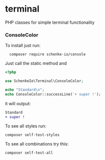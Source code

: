 # terminal
PHP classes for simple terminal functionality


### ConsoleColor
To install just run:

      composer require schenke-io/console

Just call the static method and 

```php
<?php

use SchenkeIo\Terminal\ConsoleColor;

echo "Standard\n";
echo ConsoleColor::successLine('+ super !');


```

it will output:

```diff
Standard
+ super !
```



To see all styles run:

    composer self-test-styles

To see all combinations try this:

    composer self-test-all
